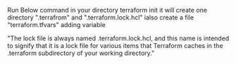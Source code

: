 Run Below command in your directory
terraform init
it will create one directory ".terrafrom" and ".terraform.lock.hcl"
ialso create a file "terraform.tfvars" adding variable




"The lock file is always named .terraform.lock.hcl, and this name is intended to signify that it is a lock file for various items that Terraform caches in the .terraform subdirectory of your working directory."
